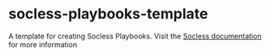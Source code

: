 # socless-playbooks-template
A template for creating Socless Playbooks. Visit the [Socless documentation](https://github.com/twilio/socless/wiki) for more information
